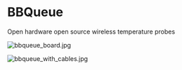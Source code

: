 # BBQueue

Open hardware open source wireless temperature probes

![bbqueue_board.jpg](https://minor-industries.sfo2.digitaloceanspaces.com/hw/bbqueue_board.jpg "bbqueue_board.jpg")

![bbqueue_with_cables.jpg](https://minor-industries.sfo2.digitaloceanspaces.com/hw/bbqueue_with_cables.jpg "bbqueue_with_cables.jpg")
